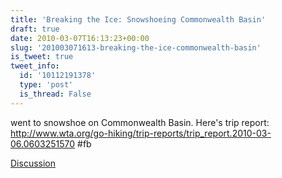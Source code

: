 ```yaml
---
title: 'Breaking the Ice: Snowshoeing Commonwealth Basin'
draft: true
date: 2010-03-07T16:13:23+00:00
slug: '201003071613-breaking-the-ice-commonwealth-basin'
is_tweet: true
tweet_info:
  id: '10112191378'
  type: 'post'
  is_thread: False
---
```




went to snowshoe on Commonwealth Basin. Here's trip report: http://www.wta.org/go-hiking/trip-reports/trip_report.2010-03-06.0603251570 #fb

[Discussion](https://x.com/sytelus/status/10112191378)
